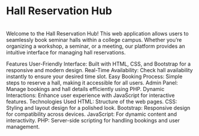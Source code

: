 <h1>Hall Reservation Hub</h1></br>
Welcome to the Hall Reservation Hub! This web application allows users to seamlessly book seminar halls within a college campus. Whether you’re organizing a workshop, a seminar, or a meeting, our platform provides an intuitive interface for managing hall reservations.

Features
User-Friendly Interface: Built with HTML, CSS, and Bootstrap for a responsive and modern design.
Real-Time Availability: Check hall availability instantly to ensure your desired time slot.
Easy Booking Process: Simple steps to reserve a hall, making it accessible for all users.
Admin Panel: Manage bookings and hall details efficiently using PHP.
Dynamic Interactions: Enhance user experience with JavaScript for interactive features.
Technologies Used
HTML: Structure of the web pages.
CSS: Styling and layout design for a polished look.
Bootstrap: Responsive design for compatibility across devices.
JavaScript: For dynamic content and interactivity.
PHP: Server-side scripting for handling bookings and user management.
